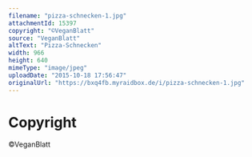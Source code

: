 ```yaml
---
filename: "pizza-schnecken-1.jpg"
attachmentId: 15397
copyright: "©VeganBlatt"
source: "VeganBlatt"
altText: "Pizza-Schnecken"
width: 966
height: 640
mimeType: "image/jpeg"
uploadDate: "2015-10-18 17:56:47"
originalUrl: "https://bxq4fb.myraidbox.de/i/pizza-schnecken-1.jpg"
---
```


# Copyright

©VeganBlatt
